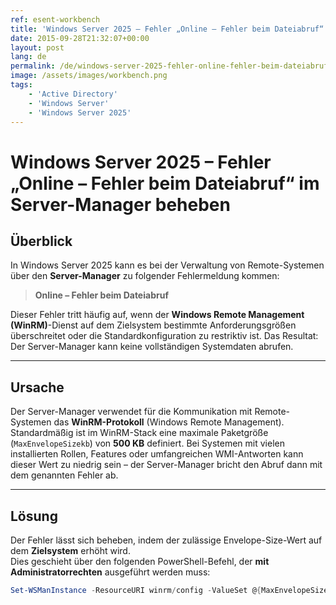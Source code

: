 ```yaml
---
ref: esent-workbench
title: 'Windows Server 2025 – Fehler „Online – Fehler beim Dateiabruf“ im Server-Manager beheben'
date: 2015-09-28T21:32:07+00:00
layout: post
lang: de
permalink: /de/windows-server-2025-fehler-online-fehler-beim-dateiabruf-im-server-manager-beheben/
image: /assets/images/workbench.png
tags:
    - 'Active Directory'
    - 'Windows Server'
    - 'Windows Server 2025'
---
```


# Windows Server 2025 – Fehler „Online – Fehler beim Dateiabruf“ im Server-Manager beheben

## Überblick

In Windows Server 2025 kann es bei der Verwaltung von Remote-Systemen über den **Server-Manager** zu folgender Fehlermeldung kommen:

> **Online – Fehler beim Dateiabruf**

Dieser Fehler tritt häufig auf, wenn der **Windows Remote Management (WinRM)**-Dienst auf dem Zielsystem bestimmte Anforderungsgrößen überschreitet oder die Standardkonfiguration zu restriktiv ist. Das Resultat: Der Server-Manager kann keine vollständigen Systemdaten abrufen.

---

## Ursache

Der Server-Manager verwendet für die Kommunikation mit Remote-Systemen das **WinRM-Protokoll** (Windows Remote Management).  
Standardmäßig ist im WinRM-Stack eine maximale Paketgröße (`MaxEnvelopeSizekb`) von **500 KB** definiert. Bei Systemen mit vielen installierten Rollen, Features oder umfangreichen WMI-Antworten kann dieser Wert zu niedrig sein – der Server-Manager bricht den Abruf dann mit dem genannten Fehler ab.

---

## Lösung

Der Fehler lässt sich beheben, indem der zulässige Envelope-Size-Wert auf dem **Zielsystem** erhöht wird.  
Dies geschieht über den folgenden PowerShell-Befehl, der **mit Administratorrechten** ausgeführt werden muss:

```powershell
Set-WSManInstance -ResourceURI winrm/config -ValueSet @{MaxEnvelopeSizekb = "8192"}
